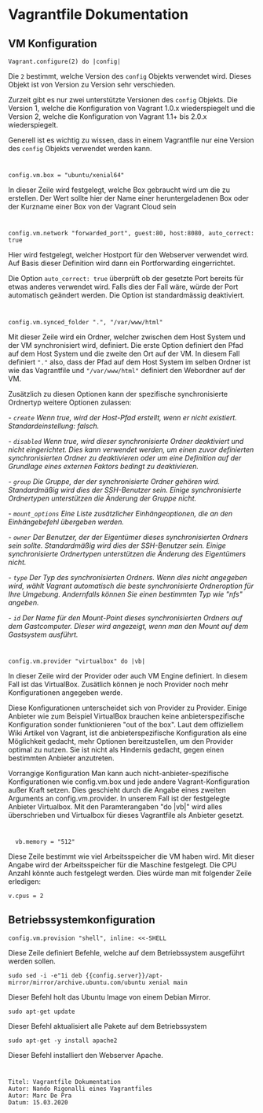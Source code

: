 ﻿# Vagrantfile Dokumentation

## VM Konfiguration

```
Vagrant.configure(2) do |config|
```

Die `2` bestimmt, welche Version des `config` Objekts verwendet wird. Dieses Objekt ist von Version zu Version sehr verschieden.

Zurzeit gibt es nur zwei unterstützte Versionen des `config` Objekts. Die Version 1, welche die Konfiguration von Vagrant 1.0.x wiederspiegelt und die Version 2, welche die Konfiguration von Vagrant 1.1+ bis 2.0.x wiederspiegelt.

Generell ist es wichtig zu wissen, dass in einem Vagrantfile nur eine Version des `config` Objekts verwendet werden kann.
#

```
config.vm.box = "ubuntu/xenial64"
```
  
In dieser Zeile wird festgelegt, welche Box gebraucht wird um die zu erstellen.  Der Wert sollte hier der Name einer heruntergeladenen Box oder der Kurzname einer Box von der Vagrant Cloud sein
#
```
config.vm.network "forwarded_port", guest:80, host:8080, auto_correct: true
```

Hier wird festgelegt, welcher Hostport für den Webserver verwendet wird. Auf Basis dieser Definition wird dann ein Portforwarding eingerrichtet.

Die Option `auto_correct: true` überprüft ob der gesetzte Port bereits für etwas anderes verwendet wird. Falls dies der Fall wäre, würde der Port automatisch geändert werden.
Die Option ist standardmässig deaktiviert.
#
 ```
 config.vm.synced_folder ".", "/var/www/html"
```
Mit dieser Zeile wird ein Ordner, welcher zwischen dem Host System und der VM synchronisiert wird, definiert.
Die erste Option definiert den Pfad auf dem Host System und die zweite den Ort auf der VM. In diesem Fall definiert `"."` also, dass der Pfad auf dem Host System im selben Ordner ist wie das Vagrantfile und `"/var/www/html"` definiert den Webordner auf der VM.

Zusätzlich zu diesen Optionen kann der spezifische synchronisierte Ordnertyp weitere Optionen zulassen:

*- `create` Wenn true, wird der Host-Pfad erstellt, wenn er nicht existiert. Standardeinstellung: falsch.*

*- `disabled` Wenn true, wird dieser synchronisierte Ordner deaktiviert und nicht eingerichtet. 
Dies kann verwendet werden, um einen zuvor definierten synchronisierten Ordner zu deaktivieren oder um eine Definition auf der Grundlage eines externen Faktors bedingt zu deaktivieren.*

*- `group`  Die Gruppe, der der synchronisierte Ordner gehören wird. Standardmäßig wird dies der SSH-Benutzer sein. Einige synchronisierte Ordnertypen unterstützen die Änderung der Gruppe nicht.*

*- `mount_options`  Eine Liste zusätzlicher Einhängeoptionen, die an den Einhängebefehl übergeben werden.*

*- `owner` Der Benutzer, der der Eigentümer dieses synchronisierten Ordners sein sollte. Standardmäßig wird dies der SSH-Benutzer sein. Einige synchronisierte Ordnertypen unterstützen die Änderung des Eigentümers nicht.*

*- `type`  Der Typ des synchronisierten Ordners. Wenn dies nicht angegeben wird, wählt Vagrant automatisch die beste synchronisierte Ordneroption für Ihre Umgebung. Andernfalls können Sie einen bestimmten Typ wie "nfs" angeben.*

*- `id` Der Name für den Mount-Point dieses synchronisierten Ordners auf dem Gastcomputer. Dieser wird angezeigt, wenn man den Mount auf dem Gastsystem ausführt.*

  #
 ```
config.vm.provider "virtualbox" do |vb|
```
In dieser Zeile wird der Provider oder auch VM Engine definiert. In diesem Fall ist das VirtualBox. Zusätlich können je noch Provider noch mehr Konfigurationen angegeben werde. 

Diese Konfigurationen unterscheidet sich von Provider zu Provider.
Einige Anbieter wie zum Beispiel VirtualBox brauchen keine anbieterspezifische Konfiguration sonder funktionieren "out of the box".
Laut dem offiziellem Wiki Artikel von Vagrant, ist die anbieterspezifische Konfiguration als eine Möglichkeit gedacht, mehr Optionen bereitzustellen, um den Provider optimal zu nutzen. Sie ist nicht als Hindernis gedacht, gegen einen bestimmten Anbieter anzutreten.

Vorrangige Konfiguration
Man kann auch nicht-anbieter-spezifische Konfigurationen wie config.vm.box und jede andere Vagrant-Konfiguration außer Kraft setzen. Dies geschieht durch die Angabe eines zweiten Arguments an config.vm.provider. 
In unserem Fall ist der festgelegte Anbieter Virtualbox. Mit den Paramterangaben "do |vb|" wird alles überschrieben und Virtualbox für dieses Vagrantfile als Anbieter gesetzt.
#
```
  vb.memory = "512"
  ```

Diese Zeile bestimmt wie viel Arbeitsspeicher die VM haben wird. Mit dieser Angabe wird der Arbeitsspeicher für die Maschine festgelegt. Die CPU Anzahl könnte auch festgelegt werden. Dies würde man mit folgender Zeile erledigen: 
```
v.cpus = 2
```
## Betriebssystemkonfiguration
```
config.vm.provision "shell", inline: <<-SHELL
```
Diese Zeile definiert Befehle, welche auf dem Betriebssystem ausgeführt werden sollen.

```
sudo sed -i -e"1i deb {{config.server}}/apt-mirror/mirror/archive.ubuntu.com/ubuntu xenial main 
```

Dieser Befehl holt das Ubuntu Image von einem Debian Mirror.
```
sudo apt-get update
```

Dieser Befehl aktualisiert alle Pakete auf dem Betriebssystem
```
sudo apt-get -y install apache2 
```

Dieser Befehl installiert den Webserver Apache.
#
```
Titel: Vagrantfile Dokumentation
Autor: Nando Rigonalli eines Vagrantfiles
Autor: Marc De Pra
Datum: 15.03.2020
```
<!--stackedit_data:
eyJoaXN0b3J5IjpbLTg3ODE3NzQxMF19
-->